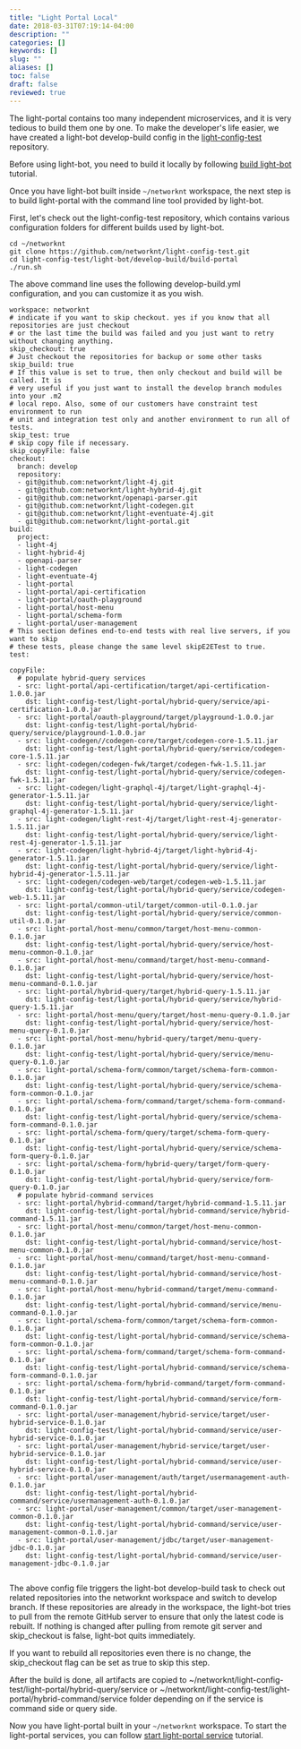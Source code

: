 ```yaml
---
title: "Light Portal Local"
date: 2018-03-31T07:19:14-04:00
description: ""
categories: []
keywords: []
slug: ""
aliases: []
toc: false
draft: false
reviewed: true
---
```


The light-portal contains too many independent microservices, and it is very tedious to build them one by one. To make the developer's life easier, we have created a light-bot develop-build config in the [light-config-test][] repository.

Before using light-bot, you need to build it locally by following [build light-bot][] tutorial. 

Once you have light-bot built inside `~/networknt` workspace, the next step is to build light-portal with the command line tool provided by light-bot. 

First, let's check out the light-config-test repository, which contains various configuration folders for different builds used by light-bot.

```
cd ~/networknt
git clone https://github.com/networknt/light-config-test.git
cd light-config-test/light-bot/develop-build/build-portal
./run.sh
```


The above command line uses the following develop-build.yml configuration, and you can customize it as you wish.

```
workspace: networknt
# indicate if you want to skip checkout. yes if you know that all repositories are just checkout
# or the last time the build was failed and you just want to retry without changing anything.
skip_checkout: true
# Just checkout the repositories for backup or some other tasks
skip_build: true
# If this value is set to true, then only checkout and build will be called. It is
# very useful if you just want to install the develop branch modules into your .m2
# local repo. Also, some of our customers have constraint test environment to run
# unit and integration test only and another environment to run all of tests.
skip_test: true
# skip copy file if necessary.
skip_copyFile: false
checkout:
  branch: develop
  repository:
  - git@github.com:networknt/light-4j.git
  - git@github.com:networknt/light-hybrid-4j.git
  - git@github.com:networknt/openapi-parser.git
  - git@github.com:networknt/light-codegen.git
  - git@github.com:networknt/light-eventuate-4j.git
  - git@github.com:networknt/light-portal.git
build:
  project:
  - light-4j
  - light-hybrid-4j
  - openapi-parser
  - light-codegen
  - light-eventuate-4j
  - light-portal
  - light-portal/api-certification
  - light-portal/oauth-playground
  - light-portal/host-menu
  - light-portal/schema-form
  - light-portal/user-management
# This section defines end-to-end tests with real live servers, if you want to skip
# these tests, please change the same level skipE2ETest to true.
test:

copyFile:
  # populate hybrid-query services
  - src: light-portal/api-certification/target/api-certification-1.0.0.jar
    dst: light-config-test/light-portal/hybrid-query/service/api-certification-1.0.0.jar
  - src: light-portal/oauth-playground/target/playground-1.0.0.jar
    dst: light-config-test/light-portal/hybrid-query/service/playground-1.0.0.jar
  - src: light-codegen//codegen-core/target/codegen-core-1.5.11.jar
    dst: light-config-test/light-portal/hybrid-query/service/codegen-core-1.5.11.jar
  - src: light-codegen/codegen-fwk/target/codegen-fwk-1.5.11.jar
    dst: light-config-test/light-portal/hybrid-query/service/codegen-fwk-1.5.11.jar
  - src: light-codegen/light-graphql-4j/target/light-graphql-4j-generator-1.5.11.jar
    dst: light-config-test/light-portal/hybrid-query/service/light-graphql-4j-generator-1.5.11.jar
  - src: light-codegen/light-rest-4j/target/light-rest-4j-generator-1.5.11.jar
    dst: light-config-test/light-portal/hybrid-query/service/light-rest-4j-generator-1.5.11.jar
  - src: light-codegen/light-hybrid-4j/target/light-hybrid-4j-generator-1.5.11.jar
    dst: light-config-test/light-portal/hybrid-query/service/light-hybrid-4j-generator-1.5.11.jar
  - src: light-codegen/codegen-web/target/codegen-web-1.5.11.jar
    dst: light-config-test/light-portal/hybrid-query/service/codegen-web-1.5.11.jar
  - src: light-portal/common-util/target/common-util-0.1.0.jar
    dst: light-config-test/light-portal/hybrid-query/service/common-util-0.1.0.jar
  - src: light-portal/host-menu/common/target/host-menu-common-0.1.0.jar
    dst: light-config-test/light-portal/hybrid-query/service/host-menu-common-0.1.0.jar
  - src: light-portal/host-menu/command/target/host-menu-command-0.1.0.jar
    dst: light-config-test/light-portal/hybrid-query/service/host-menu-command-0.1.0.jar
  - src: light-portal/hybrid-query/target/hybrid-query-1.5.11.jar
    dst: light-config-test/light-portal/hybrid-query/service/hybrid-query-1.5.11.jar
  - src: light-portal/host-menu/query/target/host-menu-query-0.1.0.jar
    dst: light-config-test/light-portal/hybrid-query/service/host-menu-query-0.1.0.jar
  - src: light-portal/host-menu/hybrid-query/target/menu-query-0.1.0.jar
    dst: light-config-test/light-portal/hybrid-query/service/menu-query-0.1.0.jar
  - src: light-portal/schema-form/common/target/schema-form-common-0.1.0.jar
    dst: light-config-test/light-portal/hybrid-query/service/schema-form-common-0.1.0.jar
  - src: light-portal/schema-form/command/target/schema-form-command-0.1.0.jar
    dst: light-config-test/light-portal/hybrid-query/service/schema-form-command-0.1.0.jar
  - src: light-portal/schema-form/query/target/schema-form-query-0.1.0.jar
    dst: light-config-test/light-portal/hybrid-query/service/schema-form-query-0.1.0.jar
  - src: light-portal/schema-form/hybrid-query/target/form-query-0.1.0.jar
    dst: light-config-test/light-portal/hybrid-query/service/form-query-0.1.0.jar
  # populate hybrid-command services
  - src: light-portal/hybrid-command/target/hybrid-command-1.5.11.jar
    dst: light-config-test/light-portal/hybrid-command/service/hybrid-command-1.5.11.jar
  - src: light-portal/host-menu/common/target/host-menu-common-0.1.0.jar
    dst: light-config-test/light-portal/hybrid-command/service/host-menu-common-0.1.0.jar
  - src: light-portal/host-menu/command/target/host-menu-command-0.1.0.jar
    dst: light-config-test/light-portal/hybrid-command/service/host-menu-command-0.1.0.jar
  - src: light-portal/host-menu/hybrid-command/target/menu-command-0.1.0.jar
    dst: light-config-test/light-portal/hybrid-command/service/menu-command-0.1.0.jar
  - src: light-portal/schema-form/common/target/schema-form-common-0.1.0.jar
    dst: light-config-test/light-portal/hybrid-command/service/schema-form-common-0.1.0.jar
  - src: light-portal/schema-form/command/target/schema-form-command-0.1.0.jar
    dst: light-config-test/light-portal/hybrid-command/service/schema-form-command-0.1.0.jar
  - src: light-portal/schema-form/hybrid-command/target/form-command-0.1.0.jar
    dst: light-config-test/light-portal/hybrid-command/service/form-command-0.1.0.jar
  - src: light-portal/user-management/hybrid-service/target/user-hybrid-service-0.1.0.jar
    dst: light-config-test/light-portal/hybrid-command/service/user-hybrid-service-0.1.0.jar
  - src: light-portal/user-management/hybrid-service/target/user-hybrid-service-0.1.0.jar
    dst: light-config-test/light-portal/hybrid-command/service/user-hybrid-service-0.1.0.jar
  - src: light-portal/user-management/auth/target/usermanagement-auth-0.1.0.jar
    dst: light-config-test/light-portal/hybrid-command/service/usermanagement-auth-0.1.0.jar
  - src: light-portal/user-management/common/target/user-management-common-0.1.0.jar
    dst: light-config-test/light-portal/hybrid-command/service/user-management-common-0.1.0.jar
  - src: light-portal/user-management/jdbc/target/user-management-jdbc-0.1.0.jar
    dst: light-config-test/light-portal/hybrid-command/service/user-management-jdbc-0.1.0.jar


```


The above config file triggers the light-bot develop-build task to check out related repositories into the networknt workspace and switch to develop branch. If these repositories are already in the workspace, the light-bot tries to pull from the remote GitHub server to ensure that only the latest code is rebuilt. If nothing is changed after pulling from remote git server and skip_checkout is false, light-bot quits immediately. 

If you want to rebuild all repositories even there is no change, the skip_checkout flag can be set as true to skip this step. 

After the build is done, all artifacts are copied to ~/networknt/light-config-test/light-portal/hybrid-query/service or ~/networknt/light-config-test/light-portal/hybrid-command/service folder depending on if the service is command side or query side. 

Now you have light-portal built in your `~/networknt` workspace. To start the light-portal services, you can follow [start light-portal service][] tutorial. 

[build light-bot]: /tutorial/bot/build-light-bot/
[start light-portal service]: /tutorial/portal/start-portal-service/
[light-config-test]: https://github.com/networknt/light-config-test/tree/master/light-bot/develop-build/build-portal

